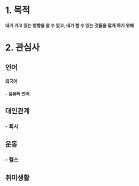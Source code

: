 # 1. 목적
#### 내가 가고 있는 방향을 알 수 있고, 내가 할 수 있는 것들을 많게 하기 위해

# 2. 관심사

##  언어
####  외국어

#### - 컴퓨터 언어


## 대인관계
### - 회사

## 운동
### - 헬스

## 취미생활
